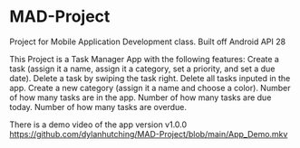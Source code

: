# MAD-Project
Project for Mobile Application Development class.
Built off Android API 28

This Project is a Task Manager App with the following features:
Create a task (assign it a name, assign it a category, set a priority, and set a due date).
Delete a task by swiping the task right.
Delete all tasks inputed in the app.
Create a new category (assign it a name and choose a color).
Number of how many tasks are in the app.
Number of how many tasks are due today.
Number of how many tasks are overdue.

There is a demo video of the app version v1.0.0 
https://github.com/dylanhutching/MAD-Project/blob/main/App_Demo.mkv
